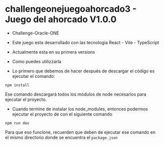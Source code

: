 # challengeonejuegoahorcado3 - Juego del ahorcado V1.0.0


* Challenge-Oracle-ONE

* Este juego esta desarrollado con las tecnologia React - Vite - TypeScript
* Actualmente esta en su primera versions
* Como puedes utilizzarla

* Lo primero que debemos de hacer después de descargar el código es ejecutar el comando:

```
npm install
```
Ese comando descargará todos los módulos de node necesarios para ejecutar el proyecto.

* Cuando termine de instalar los node_modules, entonces podermos ejecutar el proyecto de con el siguiente comando

```
npm run dev
```

Para que eso funcione, recuerden que deben de ejecutar ese comando en el mismo directorio donde se encuentra el ```package.json```


